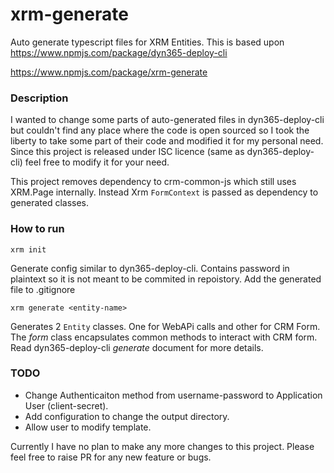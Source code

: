 # xrm-generate
Auto generate typescript files for XRM Entities. This is based upon https://www.npmjs.com/package/dyn365-deploy-cli

https://www.npmjs.com/package/xrm-generate

### Description

I wanted to change some parts of auto-generated files in dyn365-deploy-cli but couldn't find any place where the code is open sourced so I took the liberty to take some part of their code and modified it for my personal need. Since this project is released under ISC licence (same as dyn365-deploy-cli) feel free to modify it for your need.

This project removes dependency to crm-common-js which still uses XRM.Page internally. Instead Xrm `FormContext` is passed as dependency to generated classes. 

### How to run

```
xrm init
```
Generate config similar to dyn365-deploy-cli. Contains password in plaintext so it is not meant to be commited in repoistory. Add the generated file to .gitignore

```
xrm generate <entity-name>
```

Generates 2 `Entity` classes. One for WebAPi calls and other for CRM Form. The *form* class encapsulates common methods to interact with CRM form. Read dyn365-deploy-cli *generate* document for more details.


### TODO
- Change Authenticaiton method from username-password to Application User (client-secret).
- Add configuration to change the output directory.
- Allow user to modify template.


Currently I have no plan to make any more changes to this project. Please feel free to raise PR for any new feature or bugs.
